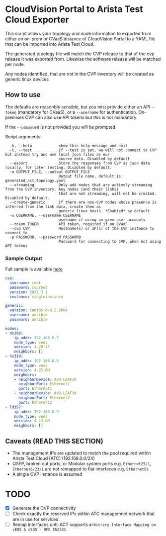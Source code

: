 # CloudVision Portal to Arista Test Cloud Exporter
This script allows your topology and node information to exported from either an on-prem or CVaaS instance of CloudVision Portal to a YAML file that can be imported into Arista Test Cloud.

The generated topology file will match the CVP release to that of the cvp release it was exported from. Likewise the software release will be matched per node.

Any nodes identified, that are not in the CVP inventory will be created as generic linux devices

## How to use
The defaults are reasonbly sensible, but you mist provide either an API `--token` (mandatory for CVaaS), or a `--username` for authentication. On-premises CVP can also use API tokens but this is not mandatory. 

If the `--password` is not provided you will be prompted

Script arguments:
```
  -h, --help            show this help message and exit
  -t, --test            If --test is set, we will not connect to CVP but instead try and use local json files as our
                        source data. Disabled by default.
  --export              Store the responses from CVP as json data locally, for later testing. Disabled by default.
  -o OUTPUT_FILE, --output OUTPUT_FILE
                        Output file name, default is: generated_act_topology.yaml
  --streaming           Only add nodes that are actively streaming from the CVP inventory. Any nodes (and their links)
                        that are not streaming, will not be created. Disabled by default.
  --create-generic      If there are non-CVP nodes whose presence is inferred from the link data, create them as
                        generic linux hosts. *Enabled* by default
  -u USERNAME, --username USERNAME
                        username if using on-prem user accounts
  --token TOKEN         API token, required if on CVaaS
  --cvp CVP             Hostname(s) or IP(s) of the CVP instance to connect to
  -p PASSWORD, --password PASSWORD
                        Password for connecting to CVP, when not using API tokens
```

### Sample Output

Full sample is available [here](./example_output/generated_act_topology.yaml)

```yaml
cvp:
  username: root
  password: cvproot
  version: 2021.3.1
  instance: singleinstance

generic:
  version: CentOS-8-8.2.2004
  username: ansible
  password: ansible

nodes:
- do398:
    ip_addr: 192.168.0.7
    node_type: veos
    version: 4.28.1F
    neighbors: []
- hs319:
    ip_addr: 192.168.0.8
    node_type: veos
    version: 4.25.6M
    neighbors:
    - neighborDevice: AVD-LEAF3A
      neighborPort: Ethernet1
      port: Ethernet1
    - neighborDevice: AVD-LEAF3A
      neighborPort: Ethernet2
      port: Ethernet2
- ld357:
    ip_addr: 192.168.0.9
    node_type: veos
    version: 4.23.6M
    neighbors: []
```

## Caveats (READ THIS SECTION)
* The management IPs are updated to match the pool required within Arista Test Cloud [ATC] (192.168.0.0/24)
* QSFP, broken out ports, or Modular system ports e.g. `Ethernet25/1`, `Ethernet6/23/1` are not remapped to flat interfaces e.g. `Ethernet55`
* A single CVP instance is assumed

# TODO
- [x] Generate the CVP connectivity
- [ ] Check exactly the reserved IPs within ATC managemnet network that are in use for services
- [ ] Remap interfaces until ACT supports `Arbitrary Interface Mapping on vEOS & cEOS - RFE 552331`